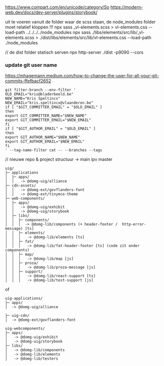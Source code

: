 https://www.compart.com/en/unicode/category/So
https://modern-web.dev/docs/dev-server/plugins/storybook/

uit te voeren vanuit de folder waar de scss staan, de node_modules folder moet relatief kloppen !!!
npx sass _vl-elements.scss > vl-elements.css --load-path ../../../../node_modules
npx sass ./libs/elements/src/lib/_vl-elements.scss > ./dist/libs/elements/src/lib/vl-elements.css --load-path ./node_modules



// de dist folder statisch serven
npx http-server ./dist -p9090 --cors

### update git user name

https://mhagemann.medium.com/how-to-change-the-user-for-all-your-git-commits-ffefbacf2652

```
git filter-branch --env-filter '
OLD_EMAIL="kris@bladerbeeld.be"
NEW_NAME="Kris Speltincx"
NEW_EMAIL="kris.speltincx@vlaanderen.be"
if [ "$GIT_COMMITTER_EMAIL" = "$OLD_EMAIL" ]
then
export GIT_COMMITTER_NAME="$NEW_NAME"
export GIT_COMMITTER_EMAIL="$NEW_EMAIL"
fi
if [ "$GIT_AUTHOR_EMAIL" = "$OLD_EMAIL" ]
then
export GIT_AUTHOR_NAME="$NEW_NAME"
export GIT_AUTHOR_EMAIL="$NEW_EMAIL"
fi
' --tag-name-filter cat -- --branches --tags
```


// nieuwe repo & project structuur
 -> main ipv master

```
uig/
├─ applications
│  ├─ apps/
│  │   -> @domg-uig/alliance
├─ cdn-assets/
│  │   -> @domg-ext/govflanders-font
│  │   -> @domg-ext/tinymce-theme
├─ web-components/
│  ├─ apps/
│  │   -> @domg-uig/exhibit
│  │   -> @domg-uig/storybook
│  ├─ libs/
│  │  ├─ components/
│  │  │  -> @domg-lib/components (+ header-footer /  http-error-message) [ts]
│  │  ├─ elements/
│  │  │   -> @domg-lib/elements [ts]
│  │  ├─ fat/
│  │  │   -> @domg-lib/fat-header-footer [ts] (code zit onder components)
│  │  ├─ map/
│  │  │   -> @domg-lib/map [js]
│  │  ├─ proza/
│  │  │   -> @domg-lib/proza-message [js]
│  │  ├─ support/
│  │  │   -> @domg-lib/react-support [ts]
│  │  │   -> @domg-lib/test-support [js]
```

of

```
uig-applications/
├─ apps/
│  -> @domg-uig/alliance

├─ uig-cdn/
│  -> @domg-ext/govflanders-font

uig-webcomponents/
├─ apps/
│   -> @domg-uig/exhibit
│   -> @domg-uig/storybook
├─ libs/
│   -> @domg-lib/components
│   -> @domg-lib/elements
│   -> @domg-lib/testers
```
